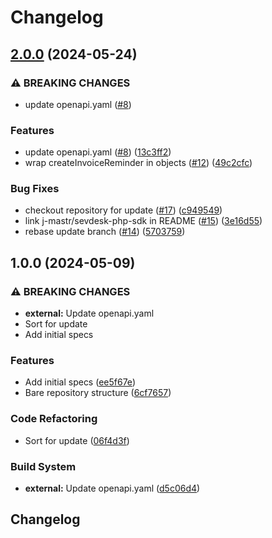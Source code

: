 # Changelog

## [2.0.0](https://github.com/j-mastr/sevdesk-api/compare/v1.0.0...v2.0.0) (2024-05-24)


### ⚠ BREAKING CHANGES

* update openapi.yaml ([#8](https://github.com/j-mastr/sevdesk-api/issues/8))

### Features

* update openapi.yaml ([#8](https://github.com/j-mastr/sevdesk-api/issues/8)) ([13c3ff2](https://github.com/j-mastr/sevdesk-api/commit/13c3ff254c37c97cf2ff3eb441202de402b862f9))
* wrap createInvoiceReminder in objects ([#12](https://github.com/j-mastr/sevdesk-api/issues/12)) ([49c2cfc](https://github.com/j-mastr/sevdesk-api/commit/49c2cfc2ed648bcf4582d2169703aec7cdcc0316))


### Bug Fixes

* checkout repository for update ([#17](https://github.com/j-mastr/sevdesk-api/issues/17)) ([c949549](https://github.com/j-mastr/sevdesk-api/commit/c94954973c4a7fffde985b8cd70eddce083888ff))
* link j-mastr/sevdesk-php-sdk in README ([#15](https://github.com/j-mastr/sevdesk-api/issues/15)) ([3e16d55](https://github.com/j-mastr/sevdesk-api/commit/3e16d5591aa0d4689dc6397f48c23fcf57490df0))
* rebase update branch ([#14](https://github.com/j-mastr/sevdesk-api/issues/14)) ([5703759](https://github.com/j-mastr/sevdesk-api/commit/5703759932973079d5d2dc5f6a653be385524851))

## 1.0.0 (2024-05-09)


### ⚠ BREAKING CHANGES

* **external:** Update openapi.yaml
* Sort for update
* Add initial specs

### Features

* Add initial specs ([ee5f67e](https://github.com/j-mastr/sevdesk-api/commit/ee5f67ef5bfa96cf4b4de461ff7e38b8abf66f13))
* Bare repository structure ([6cf7657](https://github.com/j-mastr/sevdesk-api/commit/6cf76574769fbb2a55a9f59bd7d0009e9c1293f3))


### Code Refactoring

* Sort for update ([06f4d3f](https://github.com/j-mastr/sevdesk-api/commit/06f4d3f17279c9ab642ffb7eb286770f88ca1796))


### Build System

* **external:** Update openapi.yaml ([d5c06d4](https://github.com/j-mastr/sevdesk-api/commit/d5c06d48f83b3836d5838c0812e328084dd11ca3))

## Changelog
